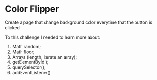# Color Flipper

Create a page that change background color everytime that the button is clicked

To this challenge I needed to learn more about:

1. Math random;
2. Math floor;
3. Arrays (length, iterate an array);
4. getElementById();
5. querySelector();
6. addEventListener()
